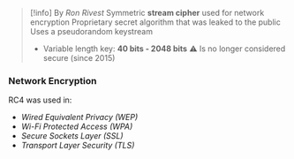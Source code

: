 >[!info]
>By *Ron Rivest*
>Symmetric **stream cipher** used for network encryption
>Proprietary secret algorithm that was leaked to the public
>Uses a pseudorandom keystream
>- Variable length key: **40 bits - 2048 bits**
>⚠ Is no longer considered secure (since 2015)

### Network Encryption

RC4 was used in:
- *Wired Equivalent Privacy (WEP)*
- *Wi-Fi Protected Access (WPA)*
- *Secure Sockets Layer (SSL)*
- *Transport Layer Security (TLS)*

